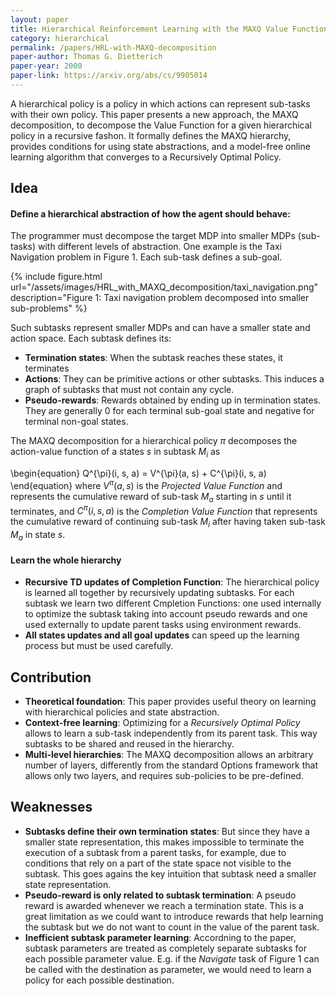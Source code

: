 ```yaml
---
layout: paper
title: Hierarchical Reinforcement Learning with the MAXQ Value Function Decomposition
category: hierarchical
permalink: /papers/HRL-with-MAXQ-decomposition
paper-author: Thomas G. Dietterich
paper-year: 2000
paper-link: https://arxiv.org/abs/cs/9905014
---
```

<!--
Disclaimer and authorship:
This article is provided for free only for your personal informational and entertainment purposes. No commercial use of it is allowed.

Please note there might be mistakes. We would be grateful to receive (constructive) criticism if you spot any. You can reach us at: ai.campus.ai@gmail.com or directly open an issue on our github repo: https://github.com/CampusAI/CampusAI.github.io

If considering to use the text please cite the original author/s of the lecture/paper.
Furthermore, please acknowledge our work by adding a link to our website: https://campusai.github.io/ and citing our names: Oleguer Canal and Federico Taschin.
-->

A hierarchical policy is a policy in which actions can represent sub-tasks with their own policy.
This paper presents a new approach, the MAXQ decomposition, to decompose the Value Function for a
given hierarchical policy in a recursive fashon. It formally defines the MAXQ hierarchy, provides
conditions for using state abstractions, and a model-free online learning algorithm that converges 
to a Recursively Optimal Policy.

## Idea
#### Define a hierarchical abstraction of how the agent should behave:
The programmer must decompose the target MDP into smaller MDPs (sub-tasks) with different levels
of abstraction. One example is the Taxi Navigation problem in Figure 1. Each sub-task defines a sub-goal.

{% include figure.html url="/assets/images/HRL_with_MAXQ_decomposition/taxi_navigation.png" description="Figure 1: Taxi navigation problem decomposed into smaller sub-problems" %}

Such subtasks represent smaller MDPs and can have a smaller state and action space. Each subtask
defines its:
  - **Termination states**: When the subtask reaches these states, it terminates
  - **Actions**: They can be primitive actions or other subtasks. This induces a graph of subtasks
    that must not contain any cycle.
  - **Pseudo-rewards**: Rewards obtained by ending up in termination states. They are generally 0 for
    each terminal sub-goal state and negative for terminal non-goal states.

The MAXQ decomposition for a hierarchical policy $\pi$ decomposes the action-value function of a
states $s$ in subtask $M_i$ as

\begin{equation}
	Q^{\pi}(i, s, a) = V^{\pi}(a, s) + C^{\pi}(i, s, a)
\end{equation}
where $V^{\pi}(a, s)$ is the *Projected Value Function* and represents the cumulative reward of sub-task
$M_a$ starting in $s$ until it terminates, and $C^{\pi}(i, s, a)$ is the *Completion Value Function* that
represents the cumulative reward of continuing sub-task $M_i$ after having taken sub-task $M_a$ in state $s$.

#### Learn the whole hierarchy
- **Recursive TD updates of Completion Function**: The hierarchical policy is learned all together by
  recursively updating subtasks. For each subtask we learn two different Cmpletion Functions: one used
  internally to optimize the subtask taking into account pseudo rewards and one used externally to update
  parent tasks using environment rewards.
- **All states updates and all goal updates** can speed up the learning process but must be used carefully.

## Contribution
- **Theoretical foundation**: This paper provides useful theory on learning with hierarchical policies and
  state abstraction.
- **Context-free learning**: Optimizing for a *Recursively Optimal Policy* allows to learn a sub-task
  independently from its parent task. This way subtasks to be shared and reused in the hierarchy.
- **Multi-level hierarchies**: The MAXQ decomposition allows an arbitrary number of layers, differently from
  the standard Options framework that allows only two layers, and requires sub-policies to be pre-defined.

## Weaknesses
- **Subtasks define their own termination states**: But since they have a smaller state representation,
  this makes impossible to terminate the execution of a subtask from a parent tasks, for example, due
  to conditions that rely on a part of the state space not visible to the subtask. This goes agains the
  key intuition that subtask need a smaller state representation.
- **Pseudo-reward is only related to subtask termination**: A pseudo reward is awarded whenever we reach
  a termination state. This is a great limitation as we could want to introduce rewards that help learning
  the subtask but we do not want to count in the value of the parent task.
- **Inefficient subtask parameter learning**: Accordning to the paper, subtask parameters are treated as
  completely separate subtasks for each possible parameter value. E.g. if the *Navigate* task of Figure 1
  can be called with the destination as parameter, we would need to learn a policy for each possible destination.

